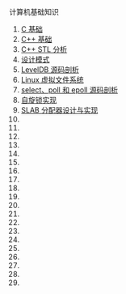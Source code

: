 计算机基础知识
1. [C 基础](./c/README.md)
1. [C++ 基础](./cpp/README.md)
1. [C++ STL 分析](./cpp-stl/README.md)
1. [设计模式](./dp/README.md)
1. [LevelDB 源码剖析](./leveldb/README.md)
1. [Linux 虚拟文件系统](./linux/vfs/README.md)
1. [select、poll 和 epoll 源码剖析](./linux/epoll/README.md)
1. [自旋锁实现](./linux/spinlock/spinlock.md)
1. [SLAB 分配器设计与实现](./linux/slab/README.md)
1. [](./.md)
1. [](./.md)
1. [](./.md)
1. [](./.md)
1. [](./.md)
1. [](./.md)
1. [](./.md)
1. [](./.md)
1. [](./.md)
1. [](./.md)
1. [](./.md)
1. [](./.md)
1. [](./.md)
1. [](./.md)
1. [](./.md)
1. [](./.md)
1. [](./.md)
1. [](./.md)
1. [](./.md)
1. [](./.md)